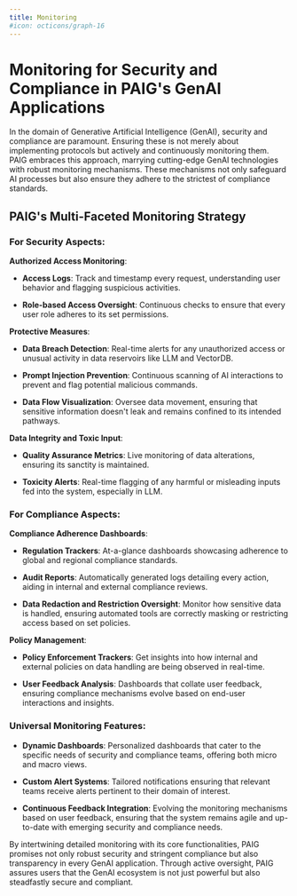 ```yaml
---
title: Monitoring
#icon: octicons/graph-16
---
```


# Monitoring for Security and Compliance in PAIG's GenAI Applications

In the domain of Generative Artificial Intelligence (GenAI), security and compliance are paramount. Ensuring these is
not merely about implementing protocols but actively and continuously monitoring them. PAIG embraces this approach,
marrying cutting-edge GenAI technologies with robust monitoring mechanisms. These mechanisms not only safeguard AI
processes but also ensure they adhere to the strictest of compliance standards.

## **PAIG's Multi-Faceted Monitoring Strategy**

### **For Security Aspects**:

**Authorized Access Monitoring**:

- **Access Logs**: Track and timestamp every request, understanding user behavior and flagging suspicious
  activities.

- **Role-based Access Oversight**: Continuous checks to ensure that every user role adheres to its set permissions.

**Protective Measures**:

- **Data Breach Detection**: Real-time alerts for any unauthorized access or unusual activity in data reservoirs like
  LLM and VectorDB.

- **Prompt Injection Prevention**: Continuous scanning of AI interactions to prevent and flag potential malicious
  commands.

- **Data Flow Visualization**: Oversee data movement, ensuring that sensitive information doesn't leak and remains
  confined to its intended pathways.

**Data Integrity and Toxic Input**:

- **Quality Assurance Metrics**: Live monitoring of data alterations, ensuring its sanctity is maintained.

- **Toxicity Alerts**: Real-time flagging of any harmful or misleading inputs fed into the system, especially in LLM.

### **For Compliance Aspects**:

**Compliance Adherence Dashboards**:

- **Regulation Trackers**: At-a-glance dashboards showcasing adherence to global and regional compliance standards.

- **Audit Reports**: Automatically generated logs detailing every action, aiding in internal and external compliance
  reviews.

- **Data Redaction and Restriction Oversight**: Monitor how sensitive data is handled, ensuring automated tools are
  correctly masking or restricting access based on set policies.

**Policy Management**:

- **Policy Enforcement Trackers**: Get insights into how internal and external policies on data handling are being
  observed in real-time.

- **User Feedback Analysis**: Dashboards that collate user feedback, ensuring compliance mechanisms evolve based on
  end-user interactions and insights.

### **Universal Monitoring Features**:

- **Dynamic Dashboards**: Personalized dashboards that cater to the specific needs of security and compliance teams,
  offering both micro and macro views.

- **Custom Alert Systems**: Tailored notifications ensuring that relevant teams receive alerts pertinent to their domain
  of interest.

- **Continuous Feedback Integration**: Evolving the monitoring mechanisms based on user feedback, ensuring that the
  system remains agile and up-to-date with emerging security and compliance needs.

By intertwining detailed monitoring with its core functionalities, PAIG promises not only robust security and stringent
compliance but also transparency in every GenAI application. Through active oversight, PAIG assures users that the GenAI
ecosystem is not just powerful but also steadfastly secure and compliant.
